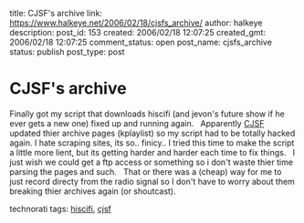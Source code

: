 title: CJSF's archive
link: https://www.halkeye.net/2006/02/18/cjsfs_archive/
author: halkeye
description: 
post_id: 153
created: 2006/02/18 12:07:25
created_gmt: 2006/02/18 12:07:25
comment_status: open
post_name: cjsfs_archive
status: publish
post_type: post

# CJSF's archive

Finally got my script that downloads hiscifi (and jevon's future show if he ever gets a new one) fixed up and running again.   Apparently [CJSF](http://www.cjsf.ca) updated thier archive pages (kplaylist) so my script had to be totally hacked again. I hate scraping sites, its so.. finicy.. I tried this time to make the script a little more lient, but its getting harder and harder each time to fix things.   I just wish we could get a ftp access or something so i don't waste thier time parsing the pages and such.   That or there was a (cheap) way for me to just record directy from the radio signal so I don't have to worry about them breaking thier archives again (or shoutcast). 

technorati tags: [hiscifi](http://technorati.com/tag/hiscifi), [cjsf](http://technorati.com/tag/cjsf)